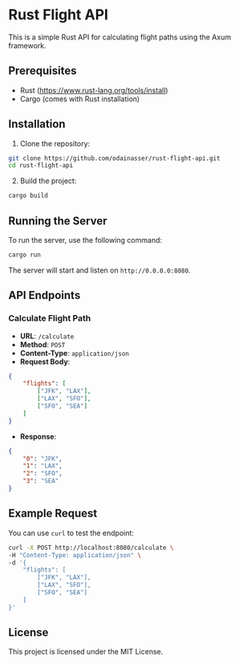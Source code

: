 # Rust Flight API

This is a simple Rust API for calculating flight paths using the Axum framework.

## Prerequisites

- Rust (https://www.rust-lang.org/tools/install)
- Cargo (comes with Rust installation)

## Installation

1. Clone the repository:

```sh
git clone https://github.com/odainasser/rust-flight-api.git
cd rust-flight-api
```

2. Build the project:

```sh
cargo build
```

## Running the Server

To run the server, use the following command:

```sh
cargo run
```

The server will start and listen on `http://0.0.0.0:8080`.

## API Endpoints

### Calculate Flight Path

- **URL**: `/calculate`
- **Method**: `POST`
- **Content-Type**: `application/json`
- **Request Body**:

```json
{
    "flights": [
        ["JFK", "LAX"],
        ["LAX", "SFO"],
        ["SFO", "SEA"]
    ]
}
```

- **Response**:

```json
{
    "0": "JFK",
    "1": "LAX",
    "2": "SFO",
    "3": "SEA"
}
```

## Example Request

You can use `curl` to test the endpoint:

```sh
curl -X POST http://localhost:8080/calculate \
-H "Content-Type: application/json" \
-d '{
    "flights": [
        ["JFK", "LAX"],
        ["LAX", "SFO"],
        ["SFO", "SEA"]
    ]
}'
```

## License

This project is licensed under the MIT License.